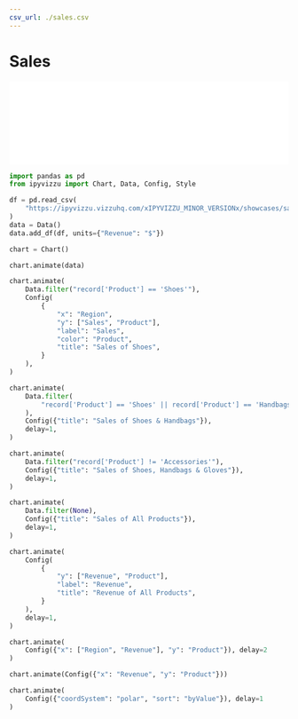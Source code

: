 ```yaml
---
csv_url: ./sales.csv
---
```


# Sales

<div class="showcase">
  <iframe  id="showcase" src="./main.html" width="100%" scrolling="no" frameborder="0"></iframe>
</div>
<script src="../../assets/javascripts/iframe/autoheight.js"></script>
<script src="../../assets/javascripts/iframe/click.js"></script>

```python
import pandas as pd
from ipyvizzu import Chart, Data, Config, Style

df = pd.read_csv(
    "https://ipyvizzu.vizzuhq.com/xIPYVIZZU_MINOR_VERSIONx/showcases/sales/sales.csv"
)
data = Data()
data.add_df(df, units={"Revenue": "$"})

chart = Chart()

chart.animate(data)

chart.animate(
    Data.filter("record['Product'] == 'Shoes'"),
    Config(
        {
            "x": "Region",
            "y": ["Sales", "Product"],
            "label": "Sales",
            "color": "Product",
            "title": "Sales of Shoes",
        }
    ),
)

chart.animate(
    Data.filter(
        "record['Product'] == 'Shoes' || record['Product'] == 'Handbags'"
    ),
    Config({"title": "Sales of Shoes & Handbags"}),
    delay=1,
)

chart.animate(
    Data.filter("record['Product'] != 'Accessories'"),
    Config({"title": "Sales of Shoes, Handbags & Gloves"}),
    delay=1,
)

chart.animate(
    Data.filter(None),
    Config({"title": "Sales of All Products"}),
    delay=1,
)

chart.animate(
    Config(
        {
            "y": ["Revenue", "Product"],
            "label": "Revenue",
            "title": "Revenue of All Products",
        }
    ),
    delay=1,
)

chart.animate(
    Config({"x": ["Region", "Revenue"], "y": "Product"}), delay=2
)

chart.animate(Config({"x": "Revenue", "y": "Product"}))

chart.animate(
    Config({"coordSystem": "polar", "sort": "byValue"}), delay=1
)
```
